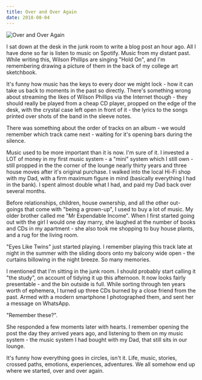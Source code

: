 ```yaml
---
title: Over and Over Again
date: 2018-08-04
---
```


![Over and Over Again](https://source.unsplash.com/2aFp6EWWs58/1600x900)

I sat down at the desk in the junk room to write a blog post an hour ago. All I have done so far is listen to music on Spotify. Music from my distant past. While writing this, Wilson Phillips are singing "Hold On", and I'm remembering drawing a picture of them in the back of my college art sketchbook.

It's funny how music has the keys to every door we might lock - how it can take us back to moments in the past so directly. There's something wrong about streaming the likes of Wilson Phillips via the Internet though - they should really be played from a cheap CD player, propped on the edge of the desk, with the crystal case left open in front of it - the lyrics to the songs printed over shots of the band in the sleeve notes.

There was something about the order of tracks on an album - we would remember which track came next - waiting for it's opening bars during the silence.

Music used to be more important than it is now. I'm sure of it. I invested a LOT of money in my first music system - a "mini" system which I still own - still propped in the the corner of the lounge nearly thirty years and three house moves after it's original purchase. I walked into the local Hi-Fi shop with my Dad, with a firm maximum figure in mind (basically everything I had in the bank). I spent almost double what I had, and paid my Dad back over several months.

Before relationships, children, house ownership, and all the other out-goings that come with "being a grown-up", I used to buy a lot of music. My older brother called me "Mr Expendable Income". When I first started going out with the girl I would one day marry, she laughed at the number of books and CDs in my apartment - she also took me shopping to buy house plants, and a rug for the living room.

"Eyes Like Twins" just started playing. I remember playing this track late at night in the summer with the sliding doors onto my balcony wide open - the curtains billowing in the night breeze. So many memories.

I mentioned that I'm sitting in the junk room. I should probably start calling it "the study", on account of tidying it up this afternoon. It now looks fairly presentable - and the bin outside is full. While sorting through ten years worth of ephemera, I turned up three CDs burned by a close friend from the past. Armed with a modern smartphone I photographed them, and sent her a message on WhatsApp.

"Remember these?".

She responded a few moments later with hearts. I remember opening the post the day they arrived years ago, and listening to them on my music system - the music system I had bought with my Dad, that still sits in our lounge.

It's funny how everything goes in circles, isn't it. Life, music, stories, crossed paths, emotions, experiences, adventures. We all somehow end up where we started, over and over again.